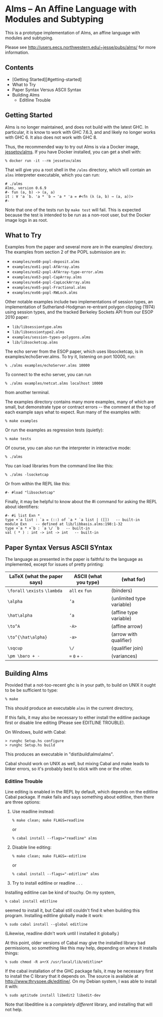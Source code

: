 # Alms – An Affine Language with Modules and Subtyping

This is a prototype implementation of Alms, an affine language with
modules and subtyping.

Please see http://users.eecs.northwestern.edu/~jesse/pubs/alms/ for more
information.

## Contents

  * [Getting Started][#getting-started]
  * What to Try
  * Paper Syntax Versus ASCII Syntax
  * Building Alms
      * Editline Trouble

## Getting Started

Alms is no longer maintained, and does not build with the latest GHC.
In particular, it is know to work with GHC 7.6.3, and and likely no
longer works with GHC 6. It also does not work with GHC 8.

Thus, the recommended way to try out Alms is via a Docker image,
[jessetov/alms](https://hub.docker.com/r/jessetov/alms/). If you have
Docker installed, you can get a shell with:

    % docker run -it --rm jessetov/alms

That will give you a root shell in the `/alms` directory, which will
contain an `alms` interpreter executable, which you can run:

    # ./alms
    Alms, version 0.6.9
    #- fun (a, b) -> (a, a)
    it : ∀ 'a `b. 'a * `b → 'a * 'a = #<fn (λ (a, b) → (a, a))>
    #-

Note that one of the tests run by `make test` will fail. This is
expected because the test is intended to be run as a non-root user,
but the Docker image logs in as root.

## What to Try

Examples from the paper and several more are in the examples/
directory.  The examples from section 2 of the POPL submission are in:

  * `examples/ex60-popl-deposit.alms`
  * `examples/ex61-popl-AfArray.alms`
  * `examples/ex62-popl-AfArray-type-error.alms`
  * `examples/ex63-popl-CapArray.alms`
  * `examples/ex64-popl-CapLockArray.alms`
  * `examples/ex65-popl-Fractional.alms`
  * `examples/ex66-popl-RWLock.alms`

Other notable examples include two implementations of session types,
an implementation of Sutherland-Hodgman re-entrant polygon clipping
(1974) using session types, and the tracked Berkeley Sockets API from
our ESOP 2010 paper:

  * `lib/libsessiontype.alms`
  * `lib/libsessiontype2.alms`
  * `examples/session-types-polygons.alms`
  * `lib/libsocketcap.alms`

The echo server from the ESOP paper, which uses libsocketcap, is in
examples/echoServer.alms.  To try it, listening on port 10000, run:

    % ./alms examples/echoServer.alms 10000

To connect to the echo server, you can run

    % ./alms examples/netcat.alms localhost 10000

from another terminal.

The examples directory contains many more examples, many of which are
small, but demonstrate type or contract errors -- the comment at the
top of each example says what to expect.  Run many of the examples
with:

    % make examples

Or run the examples as regression tests (quietly):

    % make tests

Of course, you can also run the interpreter in interactive mode:

    % ./alms

You can load libraries from the command line like this:

    % ./alms -lsocketcap

Or from within the REPL like this:

    #- #load "libsocketcap"

Finally, it may be helpful to know about the #i command for asking the
REPL about identifiers:

    #- #i list Exn *
    type +`a list : `a = (::) of `a * `a list | ([])   -- built-in
    module Exn    -- defined at lib/libbasis.alms:198:1-32
    type +`a * +`b : `a \/ `b   -- built-in
    val ( * ) : int -> int -> int   -- built-in


## Paper Syntax Versus ASCII SYntax

The language as presented in the paper is faithful to the language as
implemented, except for issues of pretty printing:

LaTeX (what the paper says)  | ASCII (what you type)      | (what for)
---------------------------- | -------------------------- | -----------
`\forall` `\exists` `\lambda` | `all` `ex` `fun` | (binders)
`\alpha`                     | `’a`          | (unlimited type variable)
`\hat\alpha`                 | `‘a`          | (affine type variable)
`\to^A`                      | `-A>`         | (affine arrow)
`\to^{\hat\alpha}`           | `-a>`         | (arrow with qualifier)
`\sqcup`                     | `\/`          | (qualifier join)
`\pm \baro + -`              | `=` `0` `+` `-` | (variances)


## Building Alms

Provided that a not-too-recent ghc is in your path, to build on UNIX
it ought to be be sufficient to type:

    % make

This should produce an executable `alms` in the current directory,

If this fails, it may also be necessary to either install the editline
package first or disable line editing (Please see EDITLINE TROUBLE).

On Windows, build with Cabal:

    > runghc Setup.hs configure
    > runghc Setup.hs build

This produces an executable in "dist\build\alms\alms".

Cabal should work on UNIX as well, but mixing Cabal and make leads to
linker errors, so it's probably best to stick with one or the other.


### Editline Trouble

Line editing is enabled in the REPL by default, which depends on the
editline Cabal package.  If make fails and says something about
editline, then there are three options:

1)  Use readline instead:

        % make clean; make FLAGS=readline

    or

        % cabal install --flags="readline" alms

2)  Disable line editing:

        % make clean; make FLAGS=-editline

    or

        % cabal install --flags="-editline" alms

3)  Try to install editline or readline . . .

Installing editline can be kind of touchy.  On my system,

    % cabal install editline

seemed to install it, but Cabal still couldn't find it when
building this program.  Installing editline globally made it work:

    % sudo cabal install --global editline

(Likewise, readline didn't work until I installed it globally.)

At this point, older versions of Cabal may give the installed library
bad permissions, so something like this may help, depending on where
it installs things:

    % sudo chmod -R a+rX /usr/local/lib/editline*

If the cabal installation of the GHC package fails, it may be
necessary first to install the C library that it depends on.  The
source is available at http://www.thrysoee.dk/editline/.  On my Debian
system, I was able to install it with:

    % sudo aptitude install libedit2 libedit-dev

Note that libeditline is a *completely different* library, and
installing that will not help.

